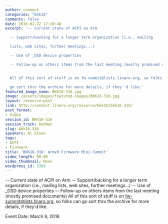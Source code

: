 ```yaml
---
author: connect
categories: "bkk16"
comments: false
date: 2016-02-22 17:20:48
excerpt: '-- Current state of ACPI on Arm

  -- Support/backing for a longer term organization (i.e., mailing

  lists, web sites, further meetings...)

  -- Use of _DSD device properties

  -- Follow-up on others items from the last meeting (mostly promised documents)


  All of this sort of stuff is on fw-summit@lists.linaro.org, so folks can

  go sort thru the archive for more details, if they''d like.'
featured_image_name: BKK16-316.jpg
image: /assets/images/featured-images/BKK16-316.jpg
layout: resource-post
link: http://connect.linaro.org/resource/bkk16/bkk16-316/
post_format:
- Video
session_id: BKK16-316
session_track: RedHat
slug: bkk16-316
speakers: Al Stone
tags:
- ACPI
- Firmware
title: 'BKK16-316: Armv8 Firmware Mini-Summit'
video_length: 00:00
video_thumbnail: None
wordpress_id: 3359
---
```


-- Current state of ACPI on Arm -- Support/backing for a longer term organization (i.e., mailing lists, web sites, further meetings...) -- Use of _DSD device properties -- Follow-up on others items from the last meeting (mostly promised documents)  All of this sort of stuff is on fw-summit@lists.linaro.org, so folks can go sort thru the archive for more details, if they'd like.

Event Date: March 9, 2016
